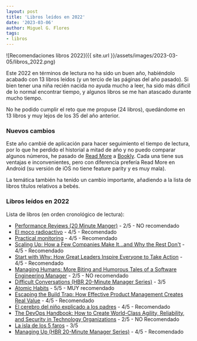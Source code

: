 ```yaml
---
layout: post
title: 'Libros leídos en 2022'
date: '2023-03-06'
author: Miguel G. Flores
tags:
- libros
---
```


![Recomendaciones libros 2022]({{ site.url }}/assets/images/2023-03-05/libros_2022.png)

Este 2022 en términos de lectura no ha sido un buen año, habiéndolo acabado con 13 libros leidos (y un tercio de las 
páginas del año pasado). Si bien tener una niña recién nacida no ayuda mucho a leer, ha sido más dificil de lo normal
encontrar tiempo, y algunos libros se me han atascado durante mucho tiempo.

No he podido cumplir el reto que me propuse (24 libros), quedándome en 13 libros y muy lejos de los 35 del año anterior.

### Nuevos cambios
Este año cambié de aplicación para hacer seguimiento el tiempo de lectura, por lo que he perdido el historial a mitad de año y
no puedo comparar algunos números, he pasado de [Read More](https://play.google.com/store/apps/details?id=com.shunan.readmore) a
[Bookly](https://apps.apple.com/us/app/bookly-tbr-book-tracker/id1085047737). Cada una tiene sus ventajas e inconvenientes,
pero con diferencia prefería Read More en Android (su versión de iOS no tiene feature parity y es muy mala).

La temática también ha tenido un cambio importante, añadiendo a la lista de libros títulos relativos a bebés.

### Libros leídos en 2022
Lista de libros (en orden cronológico de lectura):

- [Performance Reviews (20 Minute Manger)](https://amzn.to/3EYmAn0) - 2/5 - NO recomendado
- [El moco radioactivo](https://amzn.to/41Lwan2) - 4/5 - Recomendado
- [Practical monitoring](https://amzn.to/3yfxsJs) - 4/5 - Recomendado
- [Scaling Up: How a Few Companies Make It...and Why the Rest Don't](https://amzn.to/3IVBjAn) - 4/5 - Recomendado
- [Start with Why: How Great Leaders Inspire Everyone to Take Action](https://amzn.to/3ZlUQ3O) - 4/5 - Recomendado
- [Managing Humans: More Biting and Humorous Tales of a Software Engineering Manager](https://amzn.to/3ZoWbXw) - 2/5 - NO recomendado
- [Difficult Conversations (HBR 20-Minute Manager Series)](https://amzn.to/3EVbCOX) - 3/5
- [Atomic Habits](https://amzn.to/3ZKbQ3s) - 5/5 - MUY recomendado
- [Escaping the Build Trap: How Effective Product Management Creates Real Value](https://amzn.to/3IRqqPR) - 4/5 - Recomendado
- [El cerebro del niño explicado a los padres](https://amzn.to/3KYeQ8k) - 4/5 - Recomendado
- [The DevOps Handbook: How to Create World-Class Agility, Reliability, and Security in Technology Organizations](https://amzn.to/3ZHdR0n) - 2/5 - NO Recomendado
- [La isla de los 5 faros](https://amzn.to/3ZGhaoH) - 3/5 
- [Managing Up (HBR 20-Minute Manager Series)](https://amzn.to/3ZkiDkG) - 4/5 - Recomendado 
